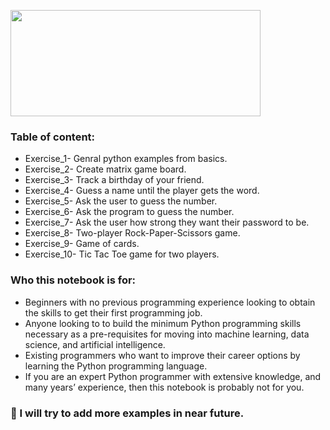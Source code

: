 
<img 
src = "https://cdn.clipart.email/75b18e140c5c4db346a3adcc12f06aa5_python-logo-png-transparent-python-logopng-images-pluspng_1024-500.png" width = "400" height ="170"/>


### Table of content:
- Exercise_1- Genral python examples from basics.
- Exercise_2- Create matrix game board.
- Exercise_3- Track a birthday of your friend.
- Exercise_4- Guess a name until the player gets the word.
- Exercise_5- Ask the user to guess the
number.
- Exercise_6- Ask the program to guess the
number.
- Exercise_7- Ask the user how strong they want their password to be.
- Exercise_8- Two-player Rock-Paper-Scissors game.
- Exercise_9- Game of  cards.
- Exercise_10- Tic Tac Toe game for two players.

### Who this notebook is for:
- Beginners with no previous programming experience looking to obtain the skills to get their first programming job.
- Anyone looking to to build the minimum Python programming skills necessary as a pre-requisites for moving into machine learning, data science, and artificial intelligence.
- Existing programmers who want to improve their career options by learning the Python programming language.
- If you are an expert Python programmer with extensive knowledge, and many years’ experience, then this notebook is probably not for you.

### 🔭 I will try to add more examples in near future. 
